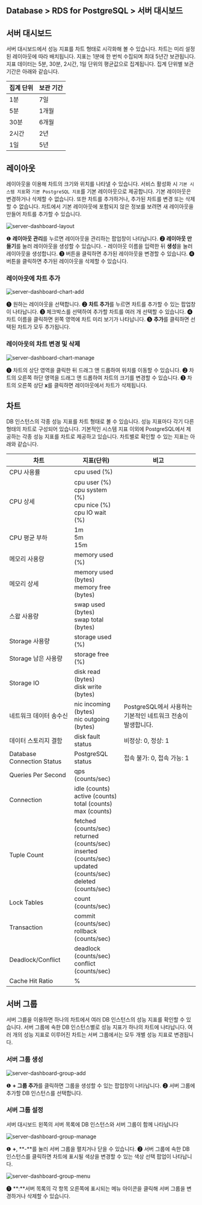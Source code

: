 ## Database > RDS for PostgreSQL > 서버 대시보드

## 서버 대시보드

서버 대시보드에서 성능 지표를 차트 형태로 시각화해 볼 수 있습니다. 차트는 미리 설정된 레이아웃에 따라 배치됩니다. 지표는 1분에 한 번씩 수집되며 최대 5년간 보관됩니다. 지표 데이터는 5분, 30분, 2시간, 1일 단위의 평균값으로 집계됩니다. 집계 단위별 보관 기간은 아래와 같습니다.

| 집계 단위 | 보관 기간 |
|-------|-------|
| 1분    | 7일    |
| 5분    | 1개월   |
| 30분   | 6개월   |
| 2시간   | 2년    |
| 1일    | 5년    |

## 레이아웃

레이아웃을 이용해 차트의 크기와 위치를 나타낼 수 있습니다. 서비스 활성화 시 `기본 시스템 지표`와 `기본 PostgreSQL 지표`를 기본 레이아웃으로 제공합니다. 기본 레이아웃은 변경하거나 삭제할 수 없습니다. 또한 차트를 추가하거나, 추가된 차트를 변경 또는 삭제할 수 없습니다. 차트에서 기본 레이아웃에 포함되지 않은 정보를 보려면 새 레이아웃을 만들어 차트를 추가할 수 있습니다.

![server-dashboard-layout](https://static.toastoven.net/prod_rds_postgres/20240611/server-dashboard-layout-ko.png)

❶ **레이아웃 관리**를 누르면 레이아웃을 관리하는 팝업창이 나타납니다.
❷ **레이아웃 만들기**를 눌러 레이아웃을 생성할 수 있습니다.
    - 레이아웃 이름을 입력한 뒤 **생성**을 눌러 레이아웃을 생성합니다.
❸ 버튼을 클릭하면 추가된 레이아웃을 변경할 수 있습니다.
❹ 버튼을 클릭하면 추가된 레이아웃을 삭제할 수 있습니다.

### 레이아웃에 차트 추가

![server-dashboard-chart-add](https://static.toastoven.net/prod_rds_postgres/20240611/server-dashboard-chart-add-ko.png)

❶ 원하는 레이아웃을 선택합니다.
❷ **차트 추가**를 누르면 차트를 추가할 수 있는 팝업창이 나타납니다.
❸ 체크박스를 선택하여 추가할 차트를 여러 개 선택할 수 있습니다.
❹ 차트 이름을 클릭하면 왼쪽 영역에 차트 미리 보기가 나타납니다.
❺ **추가**를 클릭하면 선택된 차트가 모두 추가됩니다.

### 레이아웃의 차트 변경 및 삭제

![server-dashboard-chart-manage](https://static.toastoven.net/prod_rds_postgres/20240611/server-dashboard-chart-manage-ko.png)

❶ 차트의 상단 영역을 클릭한 뒤 드래그 앤 드롭하여 위치를 이동할 수 있습니다.
❷ 차트의 오른쪽 하단 영역을 드래그 앤 드롭하여 차트의 크기를 변경할 수 있습니다.
❸ 차트의 오른쪽 상단 **x**를 클릭하면 레이아웃에서 차트가 삭제됩니다.

## 차트

DB 인스턴스의 각종 성능 지표를 차트 형태로 볼 수 있습니다. 성능 지표마다 각기 다른 형태의 차트로 구성되어 있습니다. 기본적인 시스템 지표 이외에 PostgreSQL에서 제공하는 각종 성능 지표를 차트로 제공하고 있습니다. 차트별로 확인할 수 있는 지표는 아래와 같습니다.

| 차트                         | 지표(단위)                                                                                                                     | 비고                                     |
|----------------------------|----------------------------------------------------------------------------------------------------------------------------|----------------------------------------|
| CPU 사용률                    | cpu used (%)                                                                                                               |                                        |
| CPU 상세                     | cpu user (%)<br/>cpu system (%)<br/>cpu nice (%)<br/>cpu IO wait (%)                                                       |                                        |
| CPU 평균 부하                  | 1m<br/>5m<br/>15m                                                                                                          |                                        |
| 메모리 사용량                    | memory used (%)                                                                                                            |                                        |
| 메모리 상세                     | memory used (bytes)<br/>memory free (bytes)                                                                                |                                        |
| 스왑 사용량                     | swap used (bytes)<br> swap total (bytes)                                                                                   |                                        |
| Storage 사용량                | storage used (%)                                                                                                           |                                        |
| Storage 남은 사용량             | storage free (%)                                                                                                           |                                        |
| Storage IO                 | disk read (bytes)<br> disk write (bytes)                                                                                   |                                        |
| 네트워크 데이터 송수신               | nic incoming (bytes)<br> nic outgoing (bytes)                                                                              | PostgreSQL에서 사용하는 기본적인 네트워크 전송이 발생합니다. |
| 데이터 스토리지 결함                | disk fault status                                                                                                          | 비정상: 0, 정상: 1                          |
| Database Connection Status | PostgreSQL status                                                                                                          | 접속 불가: 0, 접속 가능: 1                     |
| Queries Per Second         | qps (counts/sec)                                                                                                           |                                        |
| Connection                 | idle (counts)<br/>active (counts)<br/>total (counts)<br/>max (counts)                                                      |                                        |
| Tuple Count                | fetched (counts/sec)<br/>returned (counts/sec)<br/>inserted (counts/sec)<br/>updated (counts/sec)<br/>deleted (counts/sec) |                                        |
| Lock Tables                | count (counts/sec)                                                                                                         |                                        |
| Transaction                | commit (counts/sec)<br/>rollback (counts/sec)                                                                              |                                        |
| Deadlock/Conflict          | deadlock (counts/sec)<br/>conflict (counts/sec)                                                                            |                                        |
| Cache Hit Ratio            | %                                                                                                                          |                                        |

## 서버 그룹

서버 그룹을 이용하면 하나의 차트에서 여러 DB 인스턴스의 성능 지표를 확인할 수 있습니다. 서버 그룹에 속한 DB 인스턴스별로 성능 지표가 하나의 차트에 나타납니다. 여러 개의 성능 지표로 이루어진 차트는 서버 그룹에서는 모두 개별 성능 지표로 변경됩니다.

### 서버 그룹 생성

![server-dashboard-group-add](https://static.toastoven.net/prod_rds_postgres/20240611/server-dashboard-group-add-ko.png)

❶ **+ 그룹 추가**를 클릭하면 그룹을 생성할 수 있는 팝업창이 나타납니다.
❷ 서버 그룹에 추가할 DB 인스턴스를 선택합니다.

### 서버 그룹 설정

서버 대시보드 왼쪽의 서버 목록에 DB 인스턴스와 서버 그룹이 함께 나타납니다

![server-dashboard-group-manage](https://static.toastoven.net/prod_rds_postgres/20240611/server-dashboard-group-manage-ko.png)

❶ **+**, **-**를 눌러 서버 그룹을 펼치거나 닫을 수 있습니다.
❷ 서버 그룹에 속한 DB 인스턴스를 클릭하면 차트에 표시될 색상을 변경할 수 있는 색상 선택 팝업이 나타납니다.

![server-dashboard-group-menu](https://static.toastoven.net/prod_rds_postgres/20240611/server-dashboard-group-menu-ko.png)

❶ **:**서버 목록의 각 항목 오른쪽에 표시되는 메뉴 아이콘을 클릭해 서버 그룹을 변경하거나 삭제할 수 있습니다.